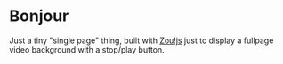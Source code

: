 # Bonjour

Just a tiny "single page" thing, built with [Zou!js](https://github.com/AndiKod/zoujs) just to display a fullpage video background with a stop/play button.